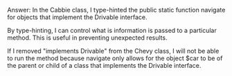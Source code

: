 Answer: In the Cabbie class, I type-hinted the public static function navigate for objects that implement the Drivable interface.

By type-hinting, I can control what is information is passed to a particular method. This is useful in preventing unexpected results.

If I removed "implements Drivable" from the Chevy class, I will not be able to run the method because navigate only allows for the object $car to be of
the parent or child of a class that implements the Drivable interface.

